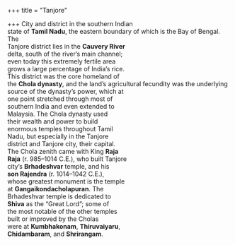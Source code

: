 +++
title = "Tanjore"

+++
City and district in the southern Indian  
state of **Tamil Nadu**, the eastern boundary of which is the Bay of Bengal. The  
Tanjore district lies in the **Cauvery River**  
delta, south of the river’s main channel;  
even today this extremely fertile area  
grows a large percentage of India’s rice.  
This district was the core homeland of  
the **Chola dynasty**, and the land’s agricultural fecundity was the underlying  
source of the dynasty’s power, which at  
one point stretched through most of  
southern India and even extended to  
Malaysia. The Chola dynasty used  
their wealth and power to build  
enormous temples throughout Tamil  
Nadu, but especially in the Tanjore  
district and Tanjore city, their capital.  
The Chola zenith came with King **Raja**  
**Raja** (r. 985–1014 C.E.), who built Tanjore  
city’s **Brhadeshvar** temple, and his  
**son Rajendra** (r. 1014–1042 C.E.),  
whose greatest monument is the temple  
at **Gangaikondacholapuran**. The  
Brhadeshvar temple is dedicated to  
**Shiva** as the “Great Lord”; some of  
the most notable of the other temples  
built or improved by the Cholas  
were at **Kumbhakonam**, **Thiruvaiyaru**,  
**Chidambaram**, and **Shrirangam**.